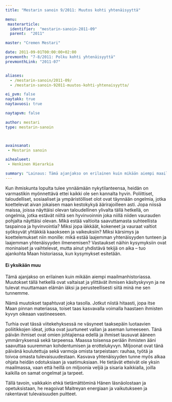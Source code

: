 ```yaml
---
title: "Mestarin sanoin 9/2011: Muutos kohti yhtenäisyyttä"

menu:
 masterarticle:
  identifier:  "mestarin-sanoin-2011-09"
  parent:  "2011"

master: "Cremen Mestari"

date: 2011-09-01T00:00:00+02:00
prevmonth: "7-8/2011: Polku kohti yhtenäisyyttä"
prevmonthLink: "2011-07"


aliases:
  - /mestarin-sanoin/2011-09/
  - /mestarin-sanoin-92011-muutos-kohti-yhtenaisyytta/

ei_pvm: false
naytakk: true
naytavuosi: true

naytapvm: false

author: mestari
type: mestarin-sanoin



avainsanat:
 - Mestarin sanoin

aihealueet:
 - Henkinen Hierarkia

summary: "Lainaus: Tämä ajanjakso on erilainen kuin mikään aiempi maailmanhistoriassa. Muutokset tällä hetkellä ovat valtaisat ja ylittävät ihmisen käsityskyvyn ja ne tulevat muuttamaan elämän iäksi ja perusteellisesti siitä minä me sen tunnemme."
---
```

<p>Kun ihmiskunta lopulta tulee ynnäämään nykytilanteensa, heidän on varmastikin myönnettävä ettei kaikki ole sen kannalta hyvin. Poliittiset, taloudelliset, sosiaaliset ja ympäristölliset olot ovat täynnään ongelmia, jotka koettelevat aivan jokaisen maan kestokykyä äärirajoilleen asti. Jopa niissä maissa, joissa näyttäisi olevan taloudellinen ylivalta tällä hetkellä, on ongelmia, jotka estävät niiltä sen hyvinvoinnin joka niillä niiden vaurauden pohjalta näyttäisi olevan. Mikä estää valtioita saavuttamasta suhteellista taspainoa ja hyvinvointia? Miksi jopa iäkkäät, kokeneet ja vauraat valtiot syöksyvät yhtäkkiä kaaokseen ja vaikeuksiin? Miksi kärsimys ja koettelemukset niin monille: mikä estää laajemman yhtenäisyyden tunteen ja laajemman yhtenäisyyden ilmenemisen? Vastaukset näihin kysymyksiin ovat moninaiset ja vaihtelevat, mutta ainut yhdistävä tekijä on aika – tuo ajankohta Maan historiassa, kun kysymykset esitetään.</p>

<h4>Ei yksikään muu</h4>
<p>Tämä ajanjakso on erilainen kuin mikään aiempi maailmanhistoriassa. Muutokset tällä hetkellä ovat valtaisat ja ylittävät ihmisen käsityskyvyn ja ne tulevat muuttamaan elämän iäksi ja perusteellisesti siitä minä me sen tunnemme.</p>
<p>Nämä muutokset tapahtuvat joka tasolla. Jotkut niistä hitaasti, jopa itse Maan pinnan materiassa, toiset taas kasvavalla voimalla haastaen ihmisten kyvyn oikeaan vastineeseen.</p>
<p>Turhia ovat tässä viitekehyksessä ne väsyneet taaksepäin luotaavien poliitikkojen ideat, jotka ovat juurtuneet vallan ja aseman lumeeseen. Tänä päivän ihmiset ovat omien johtajiensa edellä ja ihmiset lausuvat ääneen ymmärryksensä sekä tarpeensa. Maassa toisensa perään ihmisten ääni saavuttaa suuremman kohdentumisen ja erottelukyvyn. Miljoonat ovat tänä päivänä koulutettuja sekä varmoja omista tarpeistaan: rauhaa, työtä ja toivoa omasta tulevaisuudestaan. Kasvava yhtenäisyyden tunne myös alkaa ohjata heidän odotuksiaan ja vaatimuksiaan. He tietävät etteivät ole yksin maailmassa, vaan että heillä on miljoonia veljiä ja sisaria kaikkialla, joilla kaikilla on samat ongelmat ja tarpeet.</p>
<p>Tällä tavoin, vaikkakin ehkä tietämättöminä Hänen läsnäolostaan ja opetuksistaan, he reagoivat Maitreyan energiaan ja vaikutukseen ja rakentavat tulevaisuuden puitteet.</p>
